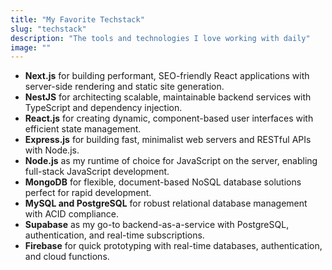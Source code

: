 ```yaml
---
title: "My Favorite Techstack"
slug: "techstack"
description: "The tools and technologies I love working with daily"
image: ""
---
```


- **Next.js** for building performant, SEO-friendly React applications with server-side rendering and static site generation.
- **NestJS** for architecting scalable, maintainable backend services with TypeScript and dependency injection.
- **React.js** for creating dynamic, component-based user interfaces with efficient state management.
- **Express.js** for building fast, minimalist web servers and RESTful APIs with Node.js.
- **Node.js** as my runtime of choice for JavaScript on the server, enabling full-stack JavaScript development.
- **MongoDB** for flexible, document-based NoSQL database solutions perfect for rapid development.
- **MySQL and PostgreSQL** for robust relational database management with ACID compliance.
- **Supabase** as my go-to backend-as-a-service with PostgreSQL, authentication, and real-time subscriptions.
- **Firebase** for quick prototyping with real-time databases, authentication, and cloud functions.
